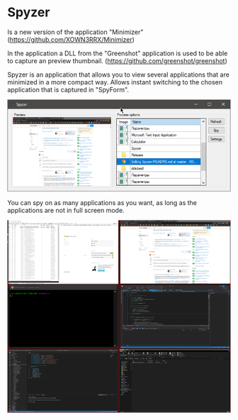 # Spyzer

Is a new version of the application "Minimizer" (https://github.com/XOWN3RRX/Minimizer)

In the application a DLL from the "Greenshot" application is used to be able to capture an preview thumbnail. (https://github.com/greenshot/greenshot)

Spyzer is an application that allows you to view several applications that are minimized in a more compact way.
Allows instant switching to the chosen application that is captured in "SpyForm".

![alt text](https://github.com/XOWN3RRX/Spyzer/blob/master/Spyzer/Examples/2021-02-01%2022_31_32-Spyzer.png?raw=true)

You can spy on as many applications as you want, as long as the applications are not in full screen mode.

![alt text](https://github.com/XOWN3RRX/Spyzer/blob/master/Spyzer/Examples/2021-02-01%2022_31_33-Spyzer.png?raw=true)
